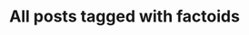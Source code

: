 ---
layout: tag
title: "All posts tagged with factoids"
permalink: /weblog/tags/factoids/
taxonomy: factoids
---